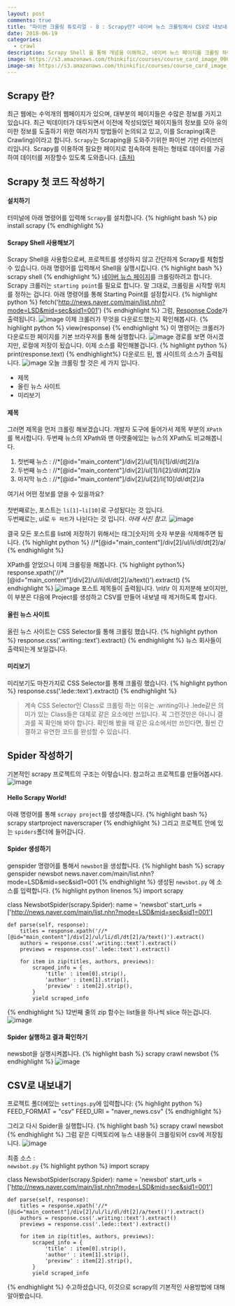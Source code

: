 ```yaml
---
layout: post
comments: true
title: "파이썬 크롤링 튜토리얼 - 8 : Scrapy란? 네이버 뉴스 크롤링해서 CSV로 내보내기"
date: 2018-06-19
categories:
  - crawl
description: Scrapy Shell 을 통해 개념을 이해하고, 네이버 뉴스 페이지를 크롤링 하여 CSV파일로 내보내기까지 하겠습니다.
image: https://s3.amazonaws.com/thinkific/courses/course_card_image_000/216/1891512778404.original.jpg?1512778404
image-sm: https://s3.amazonaws.com/thinkific/courses/course_card_image_000/216/1891512778404.original.jpg?1512778404
---
```

## Scrapy 란?
최근 웹에는 수억개의 웹페이지가 있으며, 대부분의 페이지들은 수많은 정보를 가지고 있습니다. 최근 빅데이터가 대두되면서 이전에 작성되었던 페이지들의 정보를 모아 유의미한 정보를 도출하기 위한 여러가지 방법들이 논의되고 있고, 이를 Scraping(혹은 Crawling)이라고 합니다. `Scrapy`는 Scraping을 도와주기위한 파이썬 기반 라이브러리입니다. Scrapy를 이용하여 필요한 페이지로 접속하여 원하는 형태로 데이터를 가공하여 데이터를 저장할수 있도록 도와줍니다. [(출처)](http://www.incodom.kr/%ED%8C%8C%EC%9D%B4%EC%8D%AC/%EB%9D%BC%EC%9D%B4%EB%B8%8C%EB%9F%AC%EB%A6%AC/Scrapy#h_a103e753e7b14159b61f918a62b1a4c5)

## Scrapy 첫 코드 작성하기
#### 설치하기
터미널에 아래 명령어를 입력해 `Scrapy`를 설치합니다.
{% highlight bash %}
pip install scrapy
{% endhighlight %}
#### Scrapy Shell 사용해보기
Scrapy Shell을 사용함으로써, 프로젝트를 생성하지 않고 간단하게 Scrapy를 체험할 수 있습니다. 아래 명령어를 입력해서 Shell을 실행시킵니다.
{% highlight bash %}
scrapy shell
{% endhighlight %}
[네이버 뉴스 페이지](http://news.naver.com/main/list.nhn?mode=LSD&mid=sec&sid1=001)를 크롤링하려고 합니다. Scrapy 크롤러는 `starting point`를 필요로 합니다. 말 그대로, 크롤링을 시작할 위치를 정하는 겁니다. 
아래 명령어를 통해 Starting Point를 설정합시다.
{% highlight python %}
fetch('http://news.naver.com/main/list.nhn?mode=LSD&mid=sec&sid1=001')
{% endhighlight %}
그럼, [Response Code](https://ko.wikipedia.org/wiki/HTTP_%EC%83%81%ED%83%9C_%EC%BD%94%EB%93%9C)가 출력됩니다.
![image](https://user-images.githubusercontent.com/39974109/41637651-ef34b3a8-748f-11e8-9bcc-e4c4e1fadd78.png)
이제 크롤러가 무엇을 다운로드했는지 확인해봅시다.
{% highlight python %}
view(response)
{% endhighlight %}
이 명령어는 크롤러가 다운로드한 페이지를 기본 브라우저를 통해 실행합니다.
![image](https://user-images.githubusercontent.com/39974109/41637767-863f6f04-7490-11e8-981f-7b06810d10e3.png)
경로를 보면 아시겠지만, 로컬에 저장이 됬습니다. 이제 소스를 확인해볼겁니다.
{% highlight python %}
print(response.text)
{% endhighlight%}
다운로드 된, 웹 사이트의 소스가 출력됩니다.
![image](https://user-images.githubusercontent.com/39974109/41637816-d7a9ecfc-7490-11e8-81a0-929fc60d8fb7.png)
오늘 크롤링 할 것은 세 가지 입니다.
- 제목
- 올린 뉴스 사이트
- 미리보기

#### 제목
그러면 제목을 먼저 크롤링 해보겠습니다. 개발자 도구에 들어가서 제목 부분의 `XPath`를 복사합니다. 두번째 뉴스의 XPath와 맨 아랫줄에있는 뉴스의 XPath도 비교해봅니다.
1. 첫번째 뉴스 : //*[@id="main_content"]/div[2]/ul[1]/li[1]/dl/dt[2]/a
2. 두번째 뉴스 : //*[@id="main_content"]/div[2]/ul[1]/li[2]/dl/dt[2]/a
3. 마지막 뉴스 : //*[@id="main_content"]/div[2]/ul[2]/li[10]/dl/dt[2]/a 

여기서 어떤 정보를 얻을 수 있을까요?<br><br>
첫번째로는, 포스트는 `li[1]~li[10]`로 구성됬다는 것 입니다.<br>
두번째로는, ul로 `두 파트`가 나뉜다는 것 입니다. *아래 사진 참고.*
![image](https://user-images.githubusercontent.com/39974109/41638191-08538ef6-7493-11e8-808e-9f0dc4bc541d.png)

결국 모든 포스트를 list에 저장하기 위해서는 태그[숫자]의 숫자 부분을 삭제해주면 됩니다.
{% highlight python %}
//*[@id="main_content"]/div[2]/ul/li/dl/dt[2]/a/
{% endhighlight %}

XPath를 얻었으니 이제 크롤링을 해봅니다.
{% highlight python%}
response.xpath('//*[@id="main_content"]/div[2]/ul/li/dl/dt[2]/a/text()').extract()
{% endhighlight %}
![image](https://user-images.githubusercontent.com/39974109/41638554-f403c9be-7494-11e8-9911-afc5729e7de0.png)
포스트 제목들이 출력됩니다. \n\t\r 이 지저분해 보이지만, 이 부분은 다음에 Project를 생성하고 CSV를 만들어 내보낼 때 제거하도록 합시다.
#### 올린 뉴스 사이트
올린 뉴스 사이트는 CSS Selector를 통해 크롤링 했습니다.
{% highlight python %}
response.css('.writing::text').extract()
{% endhighlight %}
뉴스 회사들이 출력되는게 보일겁니다.
#### 미리보기
미리보기도 마찬가지로 CSS Selector를 통해 크롤링 했습니다. 
{% highlight python %}
response.css('.lede::text').extract()
{% endhighlight %}
> 계속 CSS Selector인 Class로 크롤링 하는 이유는 .writing이나 .lede같은 의미가 있는 Class들은 대체로 같은 요소에만 쓰입니다. 꼭 그런것만은 아니니 결과를 꼭 확인해 봐야 합니다. 확인해 봤을 때 같은 요소에서만 쓰인다면, 훨씬 간결하고 유연한 코드를 완성할 수 있습니다.

## Spider 작성하기
기본적인 scrapy 프로젝트의 구조는 이렇습니다. 참고하고 프로젝트를 만들어봅시다.
![image](https://user-images.githubusercontent.com/39974109/41639378-76caee9c-7498-11e8-8499-480f2b8c34bc.png)
#### Hello Scrapy World!
아래 명령어를 통해 `scrapy project`를 생성해줍니다.
{% highlight bash %}
scrapy startproject naverscraper
{% endhighlight %}
그리고 프로젝트 안에 있는 `spiders`폴더에 들어갑니다.
<center>
<script src="https://asciinema.org/a/Ix2l2BBFNMq08ajIueRefzaan.js" id="asciicast-Ix2l2BBFNMq08ajIueRefzaan" async></script>
</center>

#### Spider 생성하기
genspider 명령어를 통해서 `newsbot`을 생성합니다.
{% highlight bash %}
scrapy genspider newsbot news.naver.com/main/list.nhn?mode=LSD&mid=sec&sid1=001
{% endhighlight %}
생성된 `newsbot.py` 에 소스를 입력합니다.
{% highlight python linenos %}
import scrapy

class NewsbotSpider(scrapy.Spider):
	name = 'newsbot'
	start_urls = ['http://news.naver.com/main/list.nhn?mode=LSD&mid=sec&sid1=001']

	def parse(self, response):
		titles = response.xpath('//*[@id="main_content"]/div[2]/ul/li/dl/dt[2]/a/text()').extract()
		authors = response.css('.writing::text').extract()
		previews = response.css('.lede::text').extract()

		for item in zip(titles, authors, previews):
			scraped_info = {
				'title' : item[0].strip(),
				'author' : item[1].strip(),
				'preview' : item[2].strip(),
			}
			yield scraped_info
{% endhighlight %}
12번째 줄의 zip 함수는 list들을 하나씩 slice 하는겁니다.
![image](https://user-images.githubusercontent.com/39974109/41640142-a3ddbef2-749b-11e8-9e73-43fc69118fb2.png)

#### Spider 실행하고 결과 확인하기
newsbot을 실행시켜봅니다.
{% highlight bash %}
scrapy crawl newsbot
{% endhighlight %}
![image](https://user-images.githubusercontent.com/39974109/41640256-0ba7dc20-749c-11e8-8b24-8bb077b558f0.png)

## CSV로 내보내기
프로젝트 폴더에있는 `settings.py`에 입력합니다:
{% highlight python %}
FEED_FORMAT = "csv"
FEED_URI = "naver_news.csv"
{% endhighlight %}

그리고 다시 Spider을 실행합니다. 
{% highlight bash %}
scrapy crawl newsbot
{% endhighlight %}
그럼 같은 디렉토리에 뉴스 내용들이 크롤링되어 csv에 저장됩니다.
![image](https://user-images.githubusercontent.com/39974109/41640344-64582b7c-749c-11e8-9510-b57a0356ec58.png)


최종 소스 :<br>
`newsbot.py`
{% highlight python %}
import scrapy

class NewsbotSpider(scrapy.Spider):
	name = 'newsbot'
	start_urls = ['http://news.naver.com/main/list.nhn?mode=LSD&mid=sec&sid1=001']

	def parse(self, response):
		titles = response.xpath('//*[@id="main_content"]/div[2]/ul/li/dl/dt[2]/a/text()').extract()
		authors = response.css('.writing::text').extract()
		previews = response.css('.lede::text').extract()

		for item in zip(titles, authors, previews):
			scraped_info = {
				'title' : item[0].strip(),
				'author' : item[1].strip(),
				'preview' : item[2].strip(),
			}
			yield scraped_info
{% endhighlight %}
수고하셨습니다, 이것으로 scrapy의 기본적인 사용방법에 대해 알아봤습니다.

